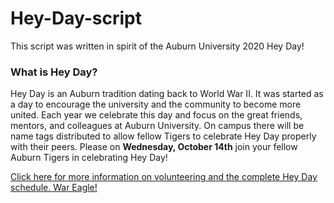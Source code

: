 # Hey-Day-script
   This script was written in spirit of the Auburn University 2020 Hey Day!
   
### What is Hey Day?
Hey Day is an Auburn tradition dating back to World War II. It was started as a day to encourage the university and the community to become more united. Each year we celebrate this day and focus on the great friends, mentors, and colleagues at Auburn University. On campus there will be name tags distributed to allow fellow Tigers to celebrate Hey Day properly with their peers. Please on **Wednesday, October 14th** join your fellow Auburn Tigers in celebrating Hey Day!

[Click here for more information on volunteering and the complete Hey Day schedule. War Eagle!](http://sga.auburn.edu/hey-day/)

  

